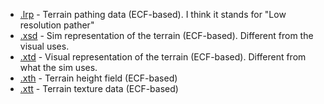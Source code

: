 
* [.lrp](LRP.md) - Terrain pathing data (ECF-based). I think it stands for "Low resolution pather"
* [.xsd](XSD.md) - Sim representation of the terrain (ECF-based). Different from the visual uses.
* [.xtd](xtd.md) - Visual representation of the terrain (ECF-based). Different from what the sim uses.
* [.xth](xth.md) - Terrain height field (ECF-based)
* [.xtt](xtt.md) - Terrain texture data (ECF-based)

